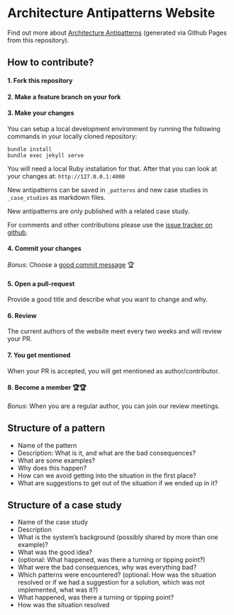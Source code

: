 # Architecture Antipatterns Website

Find out more about <a href='https://architecture-antipatterns.tech/'>Architecture Antipatterns</a> (generated
via Github Pages from this repository).

## How to contribute?

#### 1. Fork this repository
#### 2. Make a feature branch on your fork
#### 3. Make your changes
You can setup a local development environment by running the following commands in your locally cloned repository:

```shell
bundle install
bundle exec jekyll serve
```

You will need a local Ruby installation for that. 
After that you can look at your changes at: `http://127.0.0.1:4000`

New antipatterns can be saved in `_patterns` and new case studies in `_case_studies` as markdown files.

New antipatterns are only published with a related case study.

For comments and other contributions please use the [issue tracker on github](https://github.com/innoq/architecture-antipatterns/issues).

#### 4. Commit your changes
_Bonus_: Choose a [good commit message](https://chris.beams.io/posts/git-commit/) 🏆

#### 5. Open a pull-request
Provide a good title and describe what you want to change and why.

#### 6. Review
The current authors of the website meet every two weeks and will review your PR.

#### 7. You get mentioned
When your PR is accepted, you will get mentioned as author/contributor.

#### 8. Become a member 🏆🏆
_Bonus_: When you are a regular author, you can join our review meetings.

## Structure of a pattern
* Name of the pattern
* Description: What is it, and what are the bad consequences?
* What are some examples?
* Why does this happen?
* How can we avoid getting into the situation in the first place?
* What are suggestions to get out of the situation if we ended up in it?

## Structure of a case study
* Name of the case study
* Description
* What is the system’s background (possibly shared by more than one example)?
* What was the good idea?
* (optional: What happened, was there a turning or tipping point?)
* What were the bad consequences, why was everything bad?
* Which patterns were encountered? (optional: How was the situation resolved or if we had a suggestion for a solution, which was not implemented, what was it?)
* What happened, was there a turning or tipping point?
* How was the situation resolved

